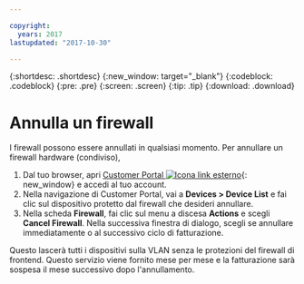 ```yaml
---

copyright:
  years: 2017
lastupdated: "2017-10-30"

---
```


{:shortdesc: .shortdesc}
{:new_window: target="_blank"}
{:codeblock: .codeblock}
{:pre: .pre}
{:screen: .screen}
{:tip: .tip}
{:download: .download}

# Annulla un firewall 

I firewall possono essere annullati in qualsiasi momento. Per annullare un firewall hardware (condiviso), 

1. Dal tuo browser, apri [Customer Portal ![Icona link esterno](../../icons/launch-glyph.svg "Icona link esterno")](https://control.softlayer.com/){: new_window} e accedi al tuo account. 
2. Nella navigazione di Customer Portal, vai a **Devices > Device List** e fai clic sul dispositivo protetto dal firewall che desideri annullare.
3.  Nella scheda **Firewall**, fai clic sul menu a discesa **Actions** e scegli **Cancel Firewall**. Nella successiva finestra di dialogo, scegli se annullare immediatamente o al successivo ciclo di fatturazione.

Questo lascerà tutti i dispositivi sulla VLAN senza le protezioni del firewall di frontend. Questo servizio viene fornito mese per mese e la fatturazione sarà sospesa il mese successivo dopo l'annullamento. 
